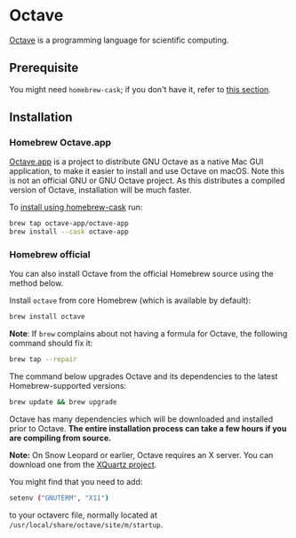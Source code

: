 # Octave

[Octave](https://www.gnu.org/software/octave/) is a programming language for scientific computing.

## Prerequisite

You might need `homebrew-cask`; if you don't have it, refer to [this section](../Homebrew/Cask.md).

## Installation

### Homebrew Octave.app

[Octave.app](https://octave-app.org) is a project to distribute GNU Octave as a native Mac GUI application, to make it easier to install and use Octave on macOS. Note this is not an official GNU or GNU Octave project.
As this distributes a compiled version of Octave, installation will be much faster.

To [install using homebrew-cask](https://octave-app.org/#installing-with-homebrew-cask) run:

```sh
brew tap octave-app/octave-app
brew install --cask octave-app
```

### Homebrew official

You can also install Octave from the official Homebrew source using the method below.

Install `octave` from core Homebrew (which is available by default):

```sh
brew install octave
```

**Note**: If `brew` complains about not having a formula for Octave, the following command should fix it:

```sh
brew tap --repair
```

The command below upgrades Octave and its dependencies to the latest Homebrew-supported versions:

```sh
brew update && brew upgrade
```

Octave has many dependencies which will be downloaded and installed prior to Octave. **The entire installation process can take a few hours if you are compiling from source.**

**Note:** On Snow Leopard or earlier, Octave requires an X server. You can download one from the [XQuartz project](https://www.xquartz.org/).

You might find that you need to add:

```sh
setenv ("GNUTERM", "X11")
```

to your octaverc file, normally located at `/usr/local/share/octave/site/m/startup`.
